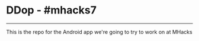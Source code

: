 <h1>DDop - #mhacks7</h1>
<hr />
<p>This is the repo for the Android app we're going to try to work on at MHacks</p>
